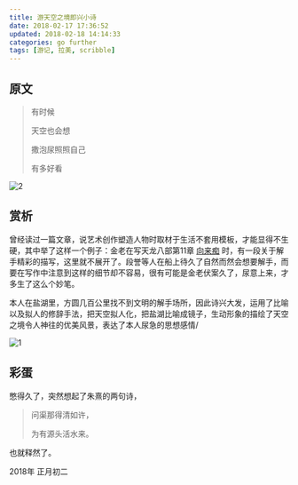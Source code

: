 ```yaml
---
title: 游天空之境即兴小诗
date: 2018-02-17 17:36:52
updated: 2018-02-18 14:14:33
categories: go further
tags: [游记, 拉美, scribble]
---
```


## 原文

> 有时候
>
> 天空也会想
>
> 撒泡尿照照自己
>
> 有多好看

<!--more-->

![2](2.jpg)

## 赏析

曾经读过一篇文章，说艺术创作塑造人物时取材于生活不套用模板，才能显得不生硬，其中举了这样一个例子：金老在写天龙八部第11章 [向来痴](http://www.jinyongwang.com/tian/654.html) 时，有一段关于解手精彩的描写，这里就不展开了。段誉等人在船上待久了自然而然会想要解手，而要在写作中注意到这样的细节却不容易，很有可能是金老伏案久了，尿意上来，才多生了这么个妙笔。

本人在盐湖里，方圆几百公里找不到文明的解手场所，因此诗兴大发，运用了比喻以及拟人的修辞手法，把天空拟人化，把盐湖比喻成镜子，生动形象的描绘了天空之境令人神往的优美风景，表达了本人尿急的思想感情/

![1](1.jpg)

## 彩蛋

憋得久了，突然想起了朱熹的两句诗，

> 问渠那得清如许，
>
> 为有源头活水来。

也就释然了。



2018年 正月初二

​	
